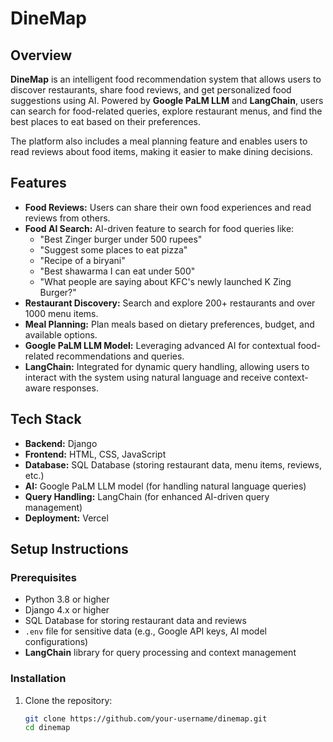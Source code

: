 # DineMap

## Overview
**DineMap** is an intelligent food recommendation system that allows users to discover restaurants, share food reviews, and get personalized food suggestions using AI. Powered by **Google PaLM LLM** and **LangChain**, users can search for food-related queries, explore restaurant menus, and find the best places to eat based on their preferences.

The platform also includes a meal planning feature and enables users to read reviews about food items, making it easier to make dining decisions.

## Features
- **Food Reviews:** Users can share their own food experiences and read reviews from others.
- **Food AI Search:** AI-driven feature to search for food queries like:
    - "Best Zinger burger under 500 rupees"
    - "Suggest some places to eat pizza"
    - "Recipe of a biryani"
    - "Best shawarma I can eat under 500"
    - "What people are saying about KFC's newly launched K Zing Burger?"
- **Restaurant Discovery:** Search and explore 200+ restaurants and over 1000 menu items.
- **Meal Planning:** Plan meals based on dietary preferences, budget, and available options.
- **Google PaLM LLM Model:** Leveraging advanced AI for contextual food-related recommendations and queries.
- **LangChain:** Integrated for dynamic query handling, allowing users to interact with the system using natural language and receive context-aware responses.

## Tech Stack
- **Backend:** Django
- **Frontend:** HTML, CSS, JavaScript
- **Database:** SQL Database (storing restaurant data, menu items, reviews, etc.)
- **AI:** Google PaLM LLM model (for handling natural language queries)
- **Query Handling:** LangChain (for enhanced AI-driven query management)
- **Deployment:** Vercel

## Setup Instructions

### Prerequisites
- Python 3.8 or higher
- Django 4.x or higher
- SQL Database for storing restaurant data and reviews
- `.env` file for sensitive data (e.g., Google API keys, AI model configurations)
- **LangChain** library for query processing and context management

### Installation

1. Clone the repository:
   ```bash
   git clone https://github.com/your-username/dinemap.git
   cd dinemap
